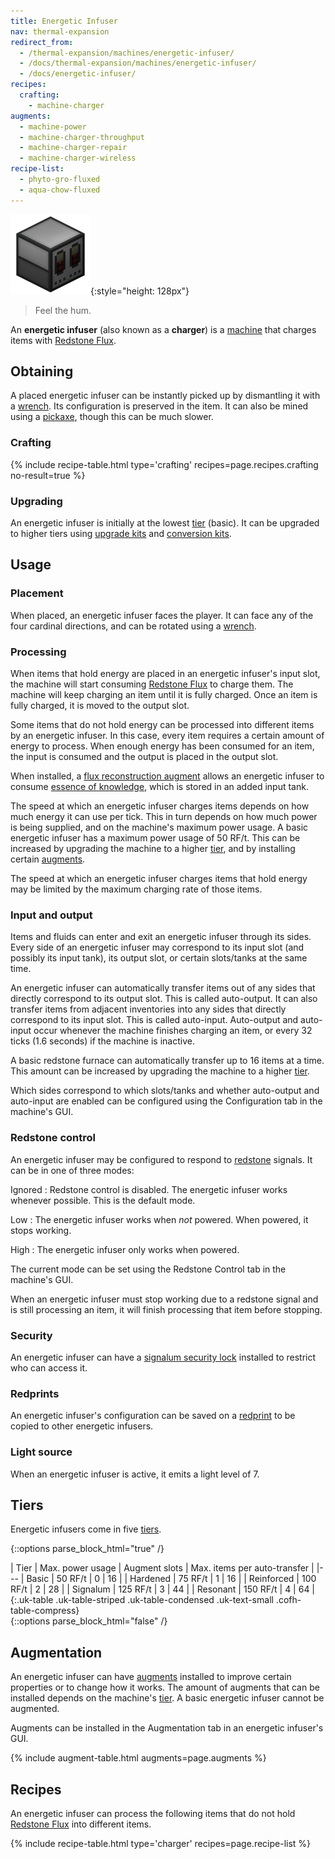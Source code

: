 ```yaml
---
title: Energetic Infuser
nav: thermal-expansion
redirect_from:
  - /thermal-expansion/machines/energetic-infuser/
  - /docs/thermal-expansion/machines/energetic-infuser/
  - /docs/energetic-infuser/
recipes:
  crafting:
    - machine-charger
augments:
  - machine-power
  - machine-charger-throughput
  - machine-charger-repair
  - machine-charger-wireless
recipe-list:
  - phyto-gro-fluxed
  - aqua-chow-fluxed
---
```


![Energetic infuser](/assets/images/thermal-expansion/energetic-infuser.png){:style="height: 128px"}

> Feel the hum.


An **energetic infuser** (also known as a **charger**) is a
[machine](/docs/machines/) that charges items with [Redstone
Flux](/docs/redstone-flux/).


Obtaining
---------

A placed energetic infuser can be instantly picked up by dismantling it with a
[wrench](/docs/wrenches/). Its configuration is preserved in the item. It can
also be mined using a [pickaxe](https://minecraft.gamepedia.com/Pickaxe), though
this can be much slower.

### Crafting
{% include recipe-table.html type='crafting' recipes=page.recipes.crafting no-result=true %}

### Upgrading
An energetic infuser is initially at the lowest [tier](#tiers) (basic). It can
be upgraded to higher tiers using [upgrade kits](/docs/upgrade-kits/) and
[conversion kits](/docs/conversion-kits/).


Usage
-----

### Placement
When placed, an energetic infuser faces the player. It can face any of the four
cardinal directions, and can be rotated using a [wrench](/docs/wrenches/).

### Processing
When items that hold energy are placed in an energetic infuser's input slot, the
machine will start consuming [Redstone Flux](/docs/redstone-flux/) to charge
them. The machine will keep charging an item until it is fully charged. Once an
item is fully charged, it is moved to the output slot.

Some items that do not hold energy can be processed into different items by an
energetic infuser. In this case, every item requires a certain amount of energy
to process. When enough energy has been consumed for an item, the input is
consumed and the output is placed in the output slot.

When installed, a [flux reconstruction
augment](/docs/augment-flux-reconstruction/) allows an energetic infuser to
consume [essence of knowledge](/docs/essence-of-knowledge/), which is stored in
an added input tank.

The speed at which an energetic infuser charges items depends on how much energy
it can use per tick. This in turn depends on how much power is being supplied,
and on the machine's maximum power usage. A basic energetic infuser has a
maximum power usage of 50 RF/t. This can be increased by upgrading the machine
to a higher [tier](#tiers), and by installing certain [augments](#augmentation).

The speed at which an energetic infuser charges items that hold energy may be
limited by the maximum charging rate of those items.

### Input and output
Items and fluids can enter and exit an energetic infuser through its sides.
Every side of an energetic infuser may correspond to its input slot (and
possibly its input tank), its output slot, or certain slots/tanks at the same
time.

An energetic infuser can automatically transfer items out of any sides that
directly correspond to its output slot. This is called auto-output. It can also
transfer items from adjacent inventories into any sides that directly correspond
to its input slot. This is called auto-input. Auto-output and auto-input occur
whenever the machine finishes charging an item, or every 32 ticks (1.6 seconds)
if the machine is inactive.

A basic redstone furnace can automatically transfer up to 16 items at a time.
This amount can be increased by upgrading the machine to a higher
[tier](#tiers).

Which sides correspond to which slots/tanks and whether auto-output and
auto-input are enabled can be configured using the Configuration tab in the
machine's GUI.

### Redstone control
An energetic infuser may be configured to respond to
[redstone](https://minecraft.gamepedia.com/Redstone) signals. It can be in one
of three modes:

Ignored
: Redstone control is disabled. The energetic infuser works whenever possible.
This is the default mode.

Low
: The energetic infuser works when *not* powered. When powered, it stops
working.

High
: The energetic infuser only works when powered.

The current mode can be set using the Redstone Control tab in the machine's GUI.

When an energetic infuser must stop working due to a redstone signal and is
still processing an item, it will finish processing that item before stopping.

### Security
An energetic infuser can have a [signalum security
lock](/docs/signalum-security-lock/) installed to restrict who can access it.

### Redprints
An energetic infuser's configuration can be saved on a
[redprint](/docs/redprint/) to be copied to other energetic infusers.

### Light source
When an energetic infuser is active, it emits a light level of 7.


Tiers
-----

Energetic infusers come in five [tiers](/docs/tiers/).

{::options parse_block_html="true" /}
<div class="uk-overflow-container">
| Tier | Max. power usage | Augment slots | Max. items per auto-transfer |
|---
| Basic | 50 RF/t | 0 | 16 |
| Hardened | 75 RF/t | 1 | 16 |
| Reinforced | 100 RF/t | 2 | 28 |
| Signalum | 125 RF/t | 3 | 44 |
| Resonant | 150 RF/t | 4 | 64 |
{:.uk-table .uk-table-striped .uk-table-condensed .uk-text-small .cofh-table-compress}
</div>
{::options parse_block_html="false" /}


Augmentation
------------

An energetic infuser can have [augments](/docs/augments/) installed to improve
certain properties or to change how it works. The amount of augments that can be
installed depends on the machine's [tier](#tiers). A basic energetic infuser
cannot be augmented.

Augments can be installed in the Augmentation tab in an energetic infuser's GUI.

{% include augment-table.html augments=page.augments %}


Recipes
-------

An energetic infuser can process the following items that do not hold [Redstone
Flux](/docs/redstone-flux/) into different items.

{% include recipe-table.html type='charger' recipes=page.recipe-list %}
